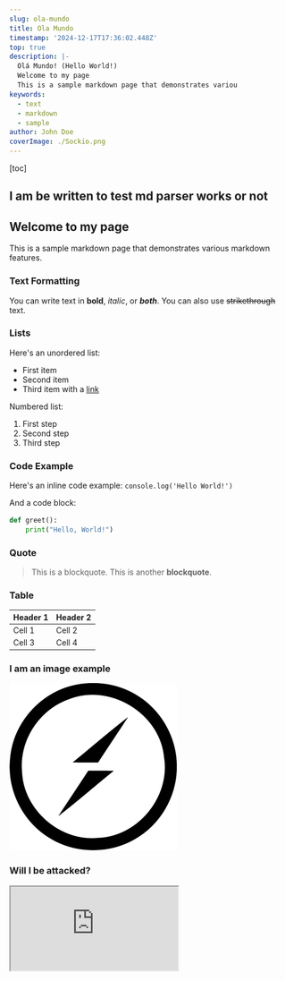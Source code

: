 ```yaml
---
slug: ola-mundo
title: Ola Mundo
timestamp: '2024-12-17T17:36:02.448Z'
top: true
description: |-
  Olá Mundo! (Hello World!)
  Welcome to my page
  This is a sample markdown page that demonstrates variou
keywords:
  - text
  - markdown
  - sample
author: John Doe
coverImage: ./Sockio.png
---
```


[toc]

## I am be written to test md parser works or not

## Welcome to my page

This is a sample markdown page that demonstrates various markdown features.

### Text Formatting

You can write text in **bold**, _italic_, or **_both_**. You can also use ~~strikethrough~~ text.

### Lists

Here's an unordered list:

- First item
- Second item
- Third item with a [link](https://example.com)

Numbered list:

1. First step
2. Second step
3. Third step

### Code Example

Here's an inline code example: `console.log('Hello World!')`

And a code block:

```python
def greet():
    print("Hello, World!")
```

### Quote

> This is a blockquote.
> This is another **blockquote**.

### Table

| Header 1 | Header 2 |
| -------- | -------- |
| Cell 1   | Cell 2   |
| Cell 3   | Cell 4   |

### I am an image example

![Image Example](./Sockio.png)

### Will I be attacked?

<script>
  alert('Hello World!');
</script>
<iframe src="https://www.google.com"></iframe>
